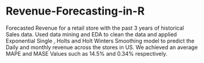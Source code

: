 # Revenue-Forecasting-in-R
Forecasted Revenue for a retail store with the past 3 years of historical Sales data. Used data mining and EDA to 
clean the data and applied Exponential Single , Holts and Holt Winters Smoothing model to predict the Daily and monthly revenue
across the stores in US. We achieved an average MAPE and MASE Values such as 14.5% and 0.34% respectively.
